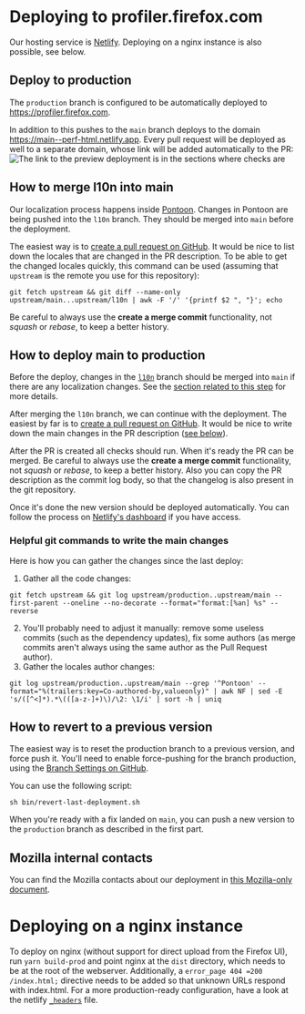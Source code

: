 # Deploying to profiler.firefox.com

Our hosting service is [Netlify](https://www.netlify.com/). Deploying on a nginx instance is also possible, see below.

## Deploy to production

The `production` branch is configured to be automatically deployed to
<https://profiler.firefox.com>.

In addition to this pushes to the `main` branch deploys to the domain
https://main--perf-html.netlify.app. Every pull request will be deployed as well to a
separate domain, whose link will be added automatically to the PR:
![The link to the preview deployment is in the sections where checks are](images/netlify-link.png)

## How to merge l10n into main

Our localization process happens inside [Pontoon](https://pontoon.mozilla.org/projects/firefox-profiler/).
Changes in Pontoon are being pushed into the `l10n` branch. They should be merged
into `main` before the deployment.

The easiest way is to
[create a pull request on GitHub](<https://github.com/firefox-devtools/profiler/compare/main...l10n?expand=1&title=🔃%20Sync:%20l10n%20-%3E%20main%20(DATE)>).
It would be nice to list down the locales that are changed in the PR description.
To be able to get the changed locales quickly, this command can be used
(assuming that `upstream` is the remote you use for this repository):

```
git fetch upstream && git diff --name-only upstream/main...upstream/l10n | awk -F '/' '{printf $2 ", "}'; echo
```

Be careful to always use the **create a merge commit** functionality, not
_squash_ or _rebase_, to keep a better history.

## How to deploy main to production

Before the deploy, changes in the [`l10n`](https://github.com/firefox-devtools/profiler/tree/l10n)
branch should be merged into `main` if there are any localization changes. See
the [section related to this step](#how-to-merge-l10n-into-main) for more details.

After merging the `l10n` branch, we can continue with the deployment.
The easiest by far is to
[create a pull request on GitHub](https://github.com/firefox-devtools/profiler/compare/production...main?expand=1).
It would be nice to write down the main changes in the PR description ([see below](#user-content-helpful-git-commands-to-write-the-main-changes)).

After the PR is created all checks should run. When it's ready the PR can be
merged. Be careful to always use the **create a merge commit** functionality,
not _squash_ or _rebase_, to keep a better history. Also you can copy the PR
description as the commit log body, so that the changelog is also present in the
git repository.

Once it's done the new version should be deployed automatically. You can follow the
process on [Netlify's dashboard](https://app.netlify.com/sites/perf-html/deploys)
if you have access.

### Helpful git commands to write the main changes

Here is how you can gather the changes since the last deploy:

1. Gather all the code changes:

```
git fetch upstream && git log upstream/production..upstream/main --first-parent --oneline --no-decorate --format="format:[%an] %s" --reverse
```

2. You'll probably need to adjust it manually: remove some useless commits (such
   as the dependency updates), fix some authors (as merge commits aren't always
   using the same author as the Pull Request author).
3. Gather the locales author changes:

```
git log upstream/production..upstream/main --grep '^Pontoon' --format="%(trailers:key=Co-authored-by,valueonly)" | awk NF | sed -E 's/([^<]*).*\(([a-z-]+)\)/\2: \1/i' | sort -h | uniq
```

## How to revert to a previous version

The easiest way is to reset the production branch to a previous version, and
force push it. You'll need to enable force-pushing for the branch production,
using the [Branch Settings on GitHub](https://github.com/firefox-devtools/profiler/settings/branches).

You can use the following script:

```
sh bin/revert-last-deployment.sh
```

When you're ready with a fix landed on `main`, you can push a new version to the
`production` branch as described in the first part.

## Mozilla internal contacts

You can find the Mozilla contacts about our deployment in [this Mozilla-only
document](https://docs.google.com/document/d/16YRafdIbk4aFgu4EZjMEjX4F6jIcUJQsazW9AORNvfY/edit).

# Deploying on a nginx instance

To deploy on nginx (without support for direct upload from the Firefox UI), run `yarn build-prod`
and point nginx at the `dist` directory, which needs to be at the root of the webserver. Additionally,
a `error_page 404 =200 /index.html;` directive needs to be added so that unknown URLs respond with index.html.
For a more production-ready configuration, have a look at the netlify [`_headers`](/res/_headers) file.
